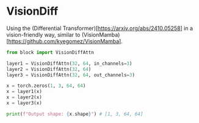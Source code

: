 # VisionDiff

Using the (Differential Transformer)[https://arxiv.org/abs/2410.05258] in a vision-friendly way, similar to (VisionMamba)[https://github.com/kyegomez/VisionMamba].

```python
from block import VisionDiffAttn

layer1 = VisionDiffAttn(32, 64, in_channels=3)
layer2 = VisionDiffAttn(32, 64)
layer3 = VisionDiffAttn(32, 64, out_channels=3)

x = torch.zeros(1, 3, 64, 64)
x = layer1(x)
x = layer2(x)
x = layer3(x)

print(f"Output shape: {x.shape}") # [1, 3, 64, 64]
```